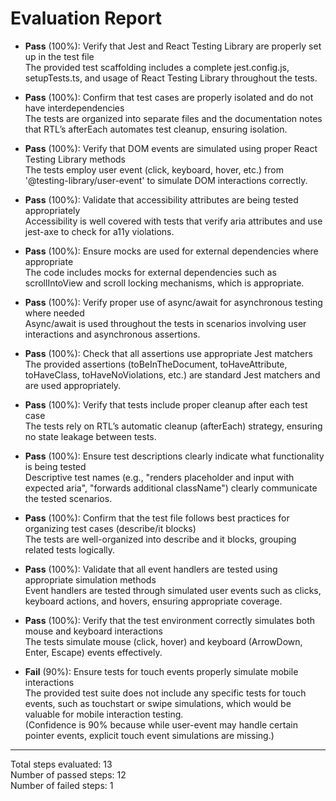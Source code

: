 # Evaluation Report

- **Pass** (100%): Verify that Jest and React Testing Library are properly set up in the test file  
  The provided test scaffolding includes a complete jest.config.js, setupTests.ts, and usage of React Testing Library throughout the tests.

- **Pass** (100%): Confirm that test cases are properly isolated and do not have interdependencies  
  The tests are organized into separate files and the documentation notes that RTL’s afterEach automates test cleanup, ensuring isolation.

- **Pass** (100%): Verify that DOM events are simulated using proper React Testing Library methods  
  The tests employ user event (click, keyboard, hover, etc.) from '@testing-library/user-event' to simulate DOM interactions correctly.

- **Pass** (100%): Validate that accessibility attributes are being tested appropriately  
  Accessibility is well covered with tests that verify aria attributes and use jest-axe to check for a11y violations.

- **Pass** (100%): Ensure mocks are used for external dependencies where appropriate  
  The code includes mocks for external dependencies such as scrollIntoView and scroll locking mechanisms, which is appropriate.

- **Pass** (100%): Verify proper use of async/await for asynchronous testing where needed  
  Async/await is used throughout the tests in scenarios involving user interactions and asynchronous assertions.

- **Pass** (100%): Check that all assertions use appropriate Jest matchers  
  The provided assertions (toBeInTheDocument, toHaveAttribute, toHaveClass, toHaveNoViolations, etc.) are standard Jest matchers and are used appropriately.

- **Pass** (100%): Verify that tests include proper cleanup after each test case  
  The tests rely on RTL’s automatic cleanup (afterEach) strategy, ensuring no state leakage between tests.

- **Pass** (100%): Ensure test descriptions clearly indicate what functionality is being tested  
  Descriptive test names (e.g., "renders placeholder and input with expected aria", "forwards additional className") clearly communicate the tested scenarios.

- **Pass** (100%): Confirm that the test file follows best practices for organizing test cases (describe/it blocks)  
  The tests are well-organized into describe and it blocks, grouping related tests logically.

- **Pass** (100%): Validate that all event handlers are tested using appropriate simulation methods  
  Event handlers are tested through simulated user events such as clicks, keyboard actions, and hovers, ensuring appropriate coverage.

- **Pass** (100%): Verify that the test environment correctly simulates both mouse and keyboard interactions  
  The tests simulate mouse (click, hover) and keyboard (ArrowDown, Enter, Escape) events effectively.

- **Fail** (90%): Ensure tests for touch events properly simulate mobile interactions  
  The provided test suite does not include any specific tests for touch events, such as touchstart or swipe simulations, which would be valuable for mobile interaction testing.  
  (Confidence is 90% because while user-event may handle certain pointer events, explicit touch event simulations are missing.)

---

Total steps evaluated: 13  
Number of passed steps: 12  
Number of failed steps: 1